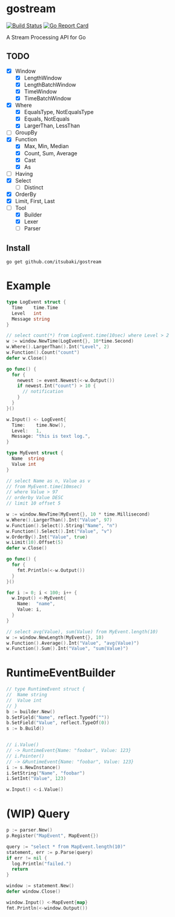 # gostream

[![Build Status](https://travis-ci.org/itsubaki/gostream.svg?branch=develop)](https://travis-ci.org/itsubaki/gostream)
[![Go Report Card](https://goreportcard.com/badge/github.com/itsubaki/gostream?style=flat-square)](https://goreportcard.com/report/github.com/itsubaki/gostream)

A Stream Processing API for Go

## TODO

- [x] Window
  - [x] LengthWindow
  - [x] LengthBatchWindow
  - [x] TimeWindow
  - [x] TimeBatchWindow
- [x] Where
  - [x] EqualsType, NotEqualsType
  - [x] Equals, NotEquals
  - [x] LargerThan, LessThan
- [ ] GroupBy
- [x] Function
  - [x] Max, Min, Median
  - [x] Count, Sum, Average
  - [x] Cast
  - [x] As
- [ ] Having
- [x] Select
  - [ ] Distinct
- [x] OrderBy
- [x] Limit, First, Last
- [ ] Tool
  - [x] Builder
  - [x] Lexer
  - [ ] Parser

## Install

```console
go get github.com/itsubaki/gostream
```

# Example

```go
type LogEvent struct {
  Time    time.Time
  Level   int
  Message string
}

// select count(*) from LogEvent.time(10sec) where Level > 2
w := window.NewTime(LogEvent{}, 10*time.Second)
w.Where().LargerThan().Int("Level", 2)
w.Function().Count("count")
defer w.Close()

go func() {
  for {
    newest := event.Newest(<-w.Output())
    if newest.Int("count") > 10 {
      // notification
    }
  }
}()

w.Input() <- LogEvent{
  Time:    time.Now(),
  Level:   1,
  Message: "this is text log.",
}
```

```go
type MyEvent struct {
  Name  string
  Value int
}

// select Name as n, Value as v
// from MyEvent.time(10msec)
// where Value > 97
// orderby Value DESC
// limit 10 offset 5

w := window.NewTime(MyEvent{}, 10 * time.Millisecond)
w.Where().LargerThan().Int("Value", 97)
w.Function().Select().String("Name", "n")
w.Function().Select().Int("Value", "v")
w.OrderBy().Int("Value", true)
w.Limit(10).Offset(5)
defer w.Close()

go func() {
  for {
    fmt.Println(<-w.Output())
  }
}()

for i := 0; i < 100; i++ {
  w.Input() <-MyEvent{
    Name:  "name",
    Value: i,
  }
}
```

```go
// select avg(Value), sum(Value) from MyEvent.length(10)
w := window.NewLength(MyEvent{}, 10)
w.Function().Average().Int("Value", "avg(Value)")
w.Function().Sum().Int("Value", "sum(Value)")
```

# RuntimeEventBuilder

```go
// type RuntimeEvent struct {
//  Name string
//  Value int
// }
b := builder.New()
b.SetField("Name", reflect.TypeOf(""))
b.SetField("Value", reflect.TypeOf(0))
s := b.Build()


// i.Value()
// -> RuntimeEvent{Name: "foobar", Value: 123}
// i.Pointer()
// -> &RuntimeEvent{Name: "foobar", Value: 123}
i := s.NewInstance()
i.SetString("Name", "foobar")
i.SetInt("Value", 123)

w.Input() <-i.Value()
```

# (WIP) Query

```go
p := parser.New()
p.Register("MapEvent", MapEvent{})

query := "select * from MapEvent.length(10)"
statement, err := p.Parse(query)
if err != nil {
  log.Println("failed.")
  return
}

window := statement.New()
defer window.Close()

window.Input() <-MapEvent{map}
fmt.Println(<-window.Output())
```
